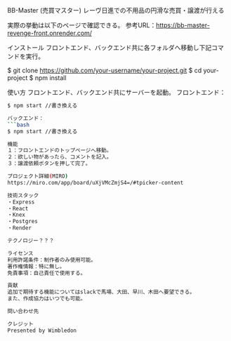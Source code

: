 BB-Master (売買マスター)
レーヴ日進での不用品の円滑な売買・譲渡が行える

実際の挙動は以下のページで確認できる。
参考URL：https://bb-master-revenge-front.onrender.com/

インストール
フロントエンド、バックエンド共に各フォルダへ移動し下記コマンドを実行。

$ git clone https://github.com/your-username/your-project.git
$ cd your-project
$ npm install

使い方
フロントエンド、バックエンド共にサーバーを起動。
フロントエンド：　
```bash
$ npm start //書き換える

バックエンド：　
```bash
$ npm start //書き換える

機能
１：フロントエンドのトップページへ移動。
２：欲しい物があったら、コメントを記入。
３：譲渡依頼ボタンを押して完了。

プロジェクト詳細(MIRO)
https://miro.com/app/board/uXjVMcZmjS4=/#tpicker-content

技術スタック
・Express
・React
・Knex
・Postgres
・Render

テクノロジー？？？

ライセンス
利用許諾条件：制作者のみ使用可能。
著作権情報：特に無し。
免責事項：自己責任で使用する。

貢献
追加で期待する機能についてはslackで馬場、大田、早川、木田へ要望できる。
また、作成協力はいつでも可能。

問い合わせ先

クレジット
Presented by Wimbledon
